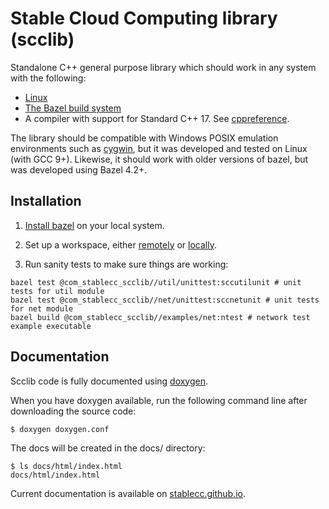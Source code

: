 # Stable Cloud Computing library (scclib)

Standalone C++ general purpose library which should work in any system with the following:
* [Linux](https://www.linux.org/)
* [The Bazel build system](https://bazel.build/)
* A compiler with support for Standard C++ 17. See
[cppreference](https://en.cppreference.com/w/cpp/17).

The library should be compatible with Windows POSIX emulation environments such as
[cygwin](https://www.cygwin.com/), but it was developed and tested on Linux
(with GCC 9+). Likewise, it should work with older versions of bazel, but was
developed using Bazel 4.2+.

## Installation

1. [Install bazel](install_bazel.md) on your local system.

2. Set up a workspace, either [remotely](workspace_remote.md) or [locally](workspace_local.md).

3. Run sanity tests to make sure things are working:
```
bazel test @com_stablecc_scclib//util/unittest:sccutilunit # unit tests for util module
bazel test @com_stablecc_scclib//net/unittest:sccnetunit # unit tests for net module
bazel build @com_stablecc_scclib//examples/net:ntest # network test example executable
```

## Documentation

Scclib code is fully documented using [doxygen](https://www.doxygen.nl/index.html).

When you have doxygen available, run the following command line after downloading the source
code:
```
$ doxygen doxygen.conf
```

The docs will be created in the docs/ directory:
```
$ ls docs/html/index.html 
docs/html/index.html
```

Current documentation is available on
[stablecc.github.io](https://stablecc.github.io/scclib-doxygen/).
